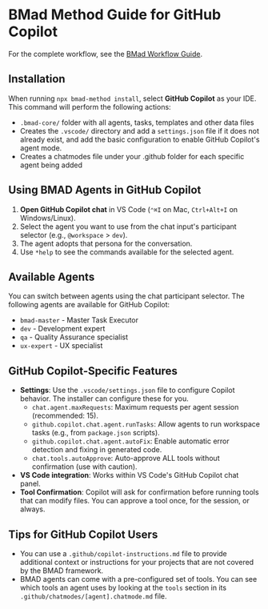 # BMad Method Guide for GitHub Copilot

For the complete workflow, see the [BMad Workflow Guide](../bmad-workflow-guide.md).

## Installation

When running `npx bmad-method install`, select **GitHub Copilot** as your IDE. This command will perform the following actions:

- `.bmad-core/` folder with all agents, tasks, templates and other data files
- Creates the `.vscode/` directory and add a `settings.json` file if it does not already exist, and add the basic configuration to enable GitHub Copilot's agent mode.
- Creates a chatmodes file under your .github folder for each specific agent being added

## Using BMAD Agents in GitHub Copilot

1.  **Open GitHub Copilot chat** in VS Code (`⌃⌘I` on Mac, `Ctrl+Alt+I` on Windows/Linux).
2.  Select the agent you want to use from the chat input's participant selector (e.g., `@workspace` > `dev`).
3.  The agent adopts that persona for the conversation.
4.  Use `*help` to see the commands available for the selected agent.

## Available Agents

You can switch between agents using the chat participant selector. The following agents are available for GitHub Copilot:

- `bmad-master` - Master Task Executor
- `dev` - Development expert
- `qa` - Quality Assurance specialist
- `ux-expert` - UX specialist

## GitHub Copilot-Specific Features

- **Settings**: Use the `.vscode/settings.json` file to configure Copilot behavior. The installer can configure these for you.
  - `chat.agent.maxRequests`: Maximum requests per agent session (recommended: 15).
  - `github.copilot.chat.agent.runTasks`: Allow agents to run workspace tasks (e.g., from `package.json` scripts).
  - `github.copilot.chat.agent.autoFix`: Enable automatic error detection and fixing in generated code.
  - `chat.tools.autoApprove`: Auto-approve ALL tools without confirmation (use with caution).
- **VS Code integration**: Works within VS Code's GitHub Copilot chat panel.
- **Tool Confirmation**: Copilot will ask for confirmation before running tools that can modify files. You can approve a tool once, for the session, or always.

## Tips for GitHub Copilot Users

- You can use a `.github/copilot-instructions.md` file to provide additional context or instructions for your projects that are not covered by the BMAD framework.
- BMAD agents can come with a pre-configured set of tools. You can see which tools an agent uses by looking at the `tools` section in its `.github/chatmodes/[agent].chatmode.md` file.
